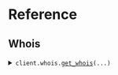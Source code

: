 # Reference
## Whois
<details><summary><code>client.whois.<a href="src/whoisfreaks/whois/client.py">get_whois</a>(...)</code></summary>
<dl>
<dd>

#### 📝 Description

<dl>
<dd>

<dl>
<dd>

Get WHOIS information for a domain. Supports three query types:
- Live WHOIS: Get current domain registration information
- Historical WHOIS: Get historical registration records for a domain
- Reverse WHOIS: Search domains by registrant, keyword, email or company information
</dd>
</dl>
</dd>
</dl>

#### 🔌 Usage

<dl>
<dd>

<dl>
<dd>

```python
from whoisfreaks import WhoisfreaksApi
from whoisfreaks.environment import WhoisfreaksApiEnvironment
client = WhoisfreaksApi(environment=WhoisfreaksApiEnvironment.PRODUCTION, )
client.whois.get_whois(api_key='YOUR_API_KEY', whois='reverse', keyword='google', email='google@gmail.com', owner='markmonitor', company='google', mode='mini', exact='true', format='xml', includes='billing', page='3', )

```
</dd>
</dl>
</dd>
</dl>

#### ⚙️ Parameters

<dl>
<dd>

<dl>
<dd>

**api_key:** `str` 
    
</dd>
</dl>

<dl>
<dd>

**whois:** `str` 
    
</dd>
</dl>

<dl>
<dd>

**domain_name:** `typing.Optional[str]` 
    
</dd>
</dl>

<dl>
<dd>

**keyword:** `typing.Optional[str]` 
    
</dd>
</dl>

<dl>
<dd>

**email:** `typing.Optional[str]` 
    
</dd>
</dl>

<dl>
<dd>

**owner:** `typing.Optional[str]` 
    
</dd>
</dl>

<dl>
<dd>

**company:** `typing.Optional[str]` 
    
</dd>
</dl>

<dl>
<dd>

**mode:** `typing.Optional[str]` 
    
</dd>
</dl>

<dl>
<dd>

**exact:** `typing.Optional[str]` 
    
</dd>
</dl>

<dl>
<dd>

**format:** `typing.Optional[str]` 
    
</dd>
</dl>

<dl>
<dd>

**includes:** `typing.Optional[str]` 
    
</dd>
</dl>

<dl>
<dd>

**page:** `typing.Optional[str]` 
    
</dd>
</dl>

<dl>
<dd>

**request_options:** `typing.Optional[RequestOptions]` — Request-specific configuration.
    
</dd>
</dl>
</dd>
</dl>


</dd>
</dl>
</details>

